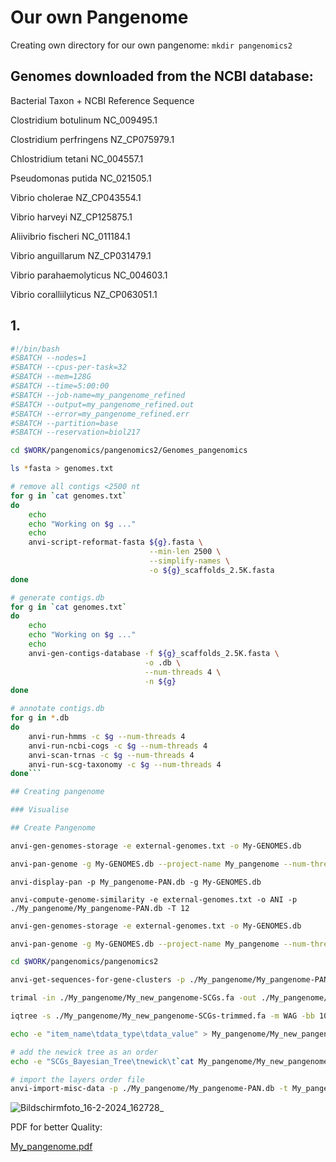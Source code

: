 # Our own Pangenome 

Creating own directory for our own pangenome: 
`mkdir pangenomics2`

## Genomes downloaded from the NCBI database: 
Bacterial Taxon	+ NCBI Reference Sequence

Clostridium botulinum	NC_009495.1

Clostridium perfringens	NZ_CP075979.1

Chlostridium tetani	NC_004557.1

Pseudomonas putida	NC_021505.1

Vibrio cholerae	NZ_CP043554.1

Vibrio harveyi	NZ_CP125875.1

Aliivibrio fischeri	NC_011184.1

Vibrio anguillarum	NZ_CP031479.1

Vibrio parahaemolyticus	NC_004603.1

Vibrio coralliilyticus	NZ_CP063051.1


## 1. 

```sh
#!/bin/bash
#SBATCH --nodes=1
#SBATCH --cpus-per-task=32
#SBATCH --mem=128G
#SBATCH --time=5:00:00
#SBATCH --job-name=my_pangenome_refined
#SBATCH --output=my_pangenome_refined.out
#SBATCH --error=my_pangenome_refined.err
#SBATCH --partition=base
#SBATCH --reservation=biol217

cd $WORK/pangenomics/pangenomics2/Genomes_pangenomics

ls *fasta > genomes.txt

# remove all contigs <2500 nt
for g in `cat genomes.txt`
do
    echo
    echo "Working on $g ..."
    echo
    anvi-script-reformat-fasta ${g}.fasta \
                               --min-len 2500 \
                               --simplify-names \
                               -o ${g}_scaffolds_2.5K.fasta
done

# generate contigs.db
for g in `cat genomes.txt`
do
    echo
    echo "Working on $g ..."
    echo
    anvi-gen-contigs-database -f ${g}_scaffolds_2.5K.fasta \
                              -o .db \
                              --num-threads 4 \
                              -n ${g}
done

# annotate contigs.db
for g in *.db
do
    anvi-run-hmms -c $g --num-threads 4
    anvi-run-ncbi-cogs -c $g --num-threads 4
    anvi-scan-trnas -c $g --num-threads 4
    anvi-run-scg-taxonomy -c $g --num-threads 4
done```

## Creating pangenome 

### Visualise 

## Create Pangenome 
```


```sh
anvi-gen-genomes-storage -e external-genomes.txt -o My-GENOMES.db

anvi-pan-genome -g My-GENOMES.db --project-name My_pangenome --num-threads 4  

```
```
anvi-display-pan -p My_pangenome-PAN.db -g My-GENOMES.db

anvi-compute-genome-similarity -e external-genomes.txt -o ANI -p ./My_pangenome/My_pangenome-PAN.db -T 12

```
```sh
anvi-gen-genomes-storage -e external-genomes.txt -o My-GENOMES.db

anvi-pan-genome -g My-GENOMES.db --project-name My_pangenome --num-threads 4  
```

```sh
cd $WORK/pangenomics/pangenomics2

anvi-get-sequences-for-gene-clusters -p ./My_pangenome/My_pangenome-PAN.db -g ./My_pangenome/My-GENOMES.db --min-num-genomes-gene-cluster-occurs 9 --max-num-genes-from-each-genome 1 --concatenate-gene-clusters --output-file ./My_pangenome/My_new_pangenome-SCGs.fa

trimal -in ./My_pangenome/My_new_pangenome-SCGs.fa -out ./My_pangenome/My_new_pangenome-SCGs-trimmed.fa -gt 0.5 

iqtree -s ./My_pangenome/My_new_pangenome-SCGs-trimmed.fa -m WAG -bb 1000 -nt 8

echo -e "item_name\tdata_type\tdata_value" > My_pangenome/My_new_pangenome-phylogenomic-layer-order.txt

# add the newick tree as an order
echo -e "SCGs_Bayesian_Tree\tnewick\t`cat My_pangenome/My_new_pangenome-SCGs-trimmed.fa.treefile`" >> My_pangenome/My_new_pangenome-phylogenomic-layer-order.txt

# import the layers order file
anvi-import-misc-data -p ./My_pangenome/My_pangenome-PAN.db -t My_pangenome/My_new_pangenome-phylogenomic-layer-order.txt
```
![Bildschirmfoto_16-2-2024_162728_](https://github.com/MarieRaasch/biol217/assets/157317805/f232d243-003c-41c1-9bed-2f0a9d53e908)

PDF for better Quality:

[My_pangenome.pdf](https://github.com/MarieRaasch/biol217/files/14312891/My_pangenome.pdf)



